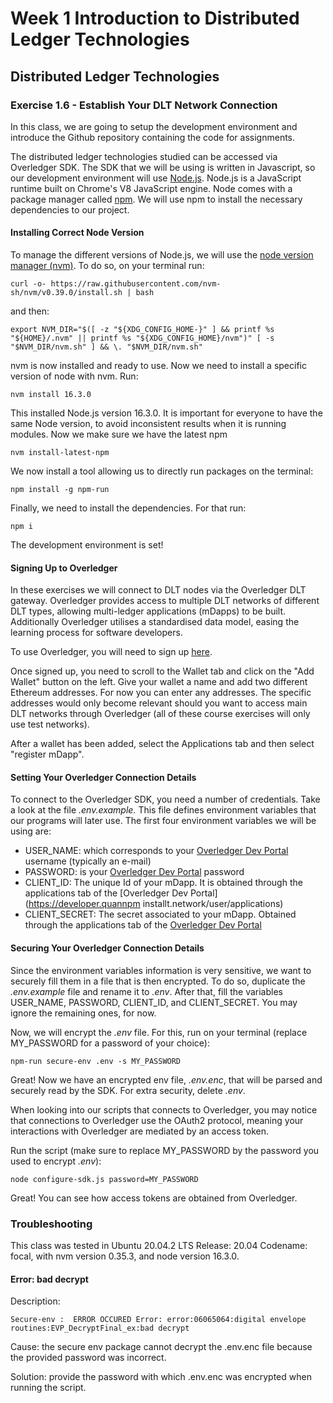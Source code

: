 # Week 1 Introduction to Distributed Ledger Technologies

## Distributed Ledger Technologies

### Exercise 1.6 - Establish Your DLT Network Connection

In this class, we are going to setup the development environment and introduce the Github repository containing the code for assignments. 

The distributed ledger technologies studied can be accessed via Overledger SDK. The SDK that we will be using is written in Javascript, so our development environment will use [Node.js](https://nodejs.org/en/). Node.js is a JavaScript runtime built on Chrome's V8 JavaScript engine. Node comes with a package manager called [npm](https://www.npmjs.com/). We will use npm to install the necessary dependencies to our project.

#### Installing Correct Node Version

To manage the different versions of Node.js, we will use the [node version manager (nvm)](https://github.com/nvm-sh/nvm). To do so, on your terminal run:

``curl -o- https://raw.githubusercontent.com/nvm-sh/nvm/v0.39.0/install.sh | bash
``

and then:

``export NVM_DIR="$([ -z "${XDG_CONFIG_HOME-}" ] && printf %s "${HOME}/.nvm" || printf %s "${XDG_CONFIG_HOME}/nvm")"
[ -s "$NVM_DIR/nvm.sh" ] && \. "$NVM_DIR/nvm.sh"``

nvm is now installed and ready to use. Now we need to install a specific version of node with nvm. Run:

``nvm install 16.3.0``

This installed Node.js version 16.3.0. It is important for everyone to have the same Node version, to avoid inconsistent results when it is running modules. Now we make sure we have the latest npm

``nvm install-latest-npm``

We now install a tool allowing us to directly run packages on the terminal:

``npm install -g npm-run``

Finally, we need to install the dependencies. For that run:

``npm i``

The development environment is set! 

#### Signing Up to Overledger

In these exercises we will connect to DLT nodes via the Overledger DLT gateway. Overledger provides access to multiple DLT networks of different DLT types, allowing multi-ledger applications (mDapps) to be built. Additionally Overledger utilises a standardised data model, easing the learning process for software developers.

To use Overledger, you will need to sign up [here](https://developer.quant.network/). 

Once signed up, you need to scroll to the Wallet tab and click on the "Add Wallet" button on the left. Give your wallet a name and add two different Ethereum addresses. For now you can enter any addresses. The specific addresses would only become relevant should you want to access main DLT networks through Overledger (all of these course exercises will only use test networks). 

After a wallet has been added, select the Applications tab and then select "register mDapp".

#### Setting Your Overledger Connection Details

To connect to the Overledger SDK, you need a number of credentials. Take a look at the file *.env.example.* This file defines environment variables that our programs will later use. The first four environment variables we will be using are:

- USER_NAME: which corresponds to your [Overledger Dev Portal](https://developer.quant.network/login) username (typically an e-mail)
- PASSWORD: is your [Overledger Dev Portal](https://developer.quant.network/login) password
- CLIENT_ID: The unique Id of your mDapp. It is obtained through the applications tab of the [Overledger Dev Portal](https://developer.quannpm installt.network/user/applications) 
- CLIENT_SECRET: The secret associated to your mDapp. Obtained through the applications tab of the [Overledger Dev Portal](https://developer.quant.network/user/applications) 


#### Securing Your Overledger Connection Details

Since the environment variables information is very sensitive, we want to securely fill them in a file that is then encrypted. To do so, duplicate the *.env.example* file and rename it to *.env*. After that, fill the variables USER_NAME, PASSWORD, CLIENT_ID, and CLIENT_SECRET. You may ignore the remaining ones, for now.

Now, we will encrypt the *.env* file. For this, run on your terminal (replace MY_PASSWORD for a password of your choice):

``npm-run secure-env .env -s MY_PASSWORD``

Great! Now we have an encrypted env file, *.env.enc*, that will be parsed and securely read by the SDK. For extra security, delete *.env*.

When looking into our scripts that connects to Overledger, you may notice that connections to Overledger use the OAuth2 protocol, meaning your interactions with Overledger are mediated by an access token.

Run the script (make sure to replace MY_PASSWORD by the password you used to encrypt *.env*):

``node configure-sdk.js password=MY_PASSWORD``

Great! You can see how access tokens are obtained from Overledger.

### Troubleshooting
This class was tested in  Ubuntu 20.04.2 LTS Release: 20.04 Codename: focal, with nvm version 0.35.3, and node version 16.3.0. 

#### Error: bad decrypt 

Description:

``Secure-env :  ERROR OCCURED Error: error:06065064:digital envelope routines:EVP_DecryptFinal_ex:bad decrypt``

Cause: the secure env package cannot decrypt the .env.enc file because the provided password was incorrect.

Solution: provide the password with which .env.enc was encrypted when running the script.

